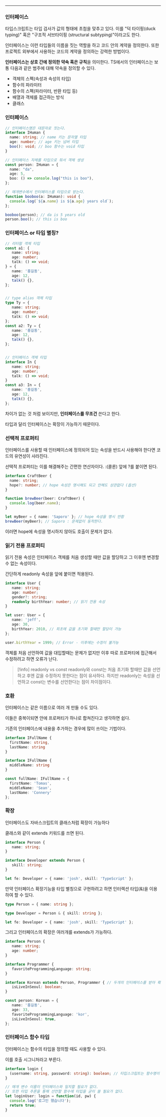 
---

### 인터페이스

타입스크립트는 타입 검사가 값의 형태에 초첨을 맞추고 있다. 이를 "덕 타이핑(duck typing)" 혹은 "구조적 서브타이핑 (structural subtyping)"이라고도 한다.

인터페이스는 이런 타입들의 이름을 짓는 역할을 하고 코드 안의 계약을 정의한다.
또한 프로젝트 외부에서 사용하는 코드의 계약을 정의하는 강력한 방법이다.

**인터페이스는 상호 간에 정의한 약속 혹은 규칙**을 의미한다. TS에서의 인터페이스는 보통 다음과 같은 범주에 대해 약속을 정의할 수 있다.
- 객체의 스펙(속성과 속성의 타입)
- 함수의 파라미터
- 함수의 스펙(파라미터, 반환 타입 등)
- 배열과 객체를 접근하는 방식
- 클래스

### 인터페이스

```ts
// 인터페이스명은 대문자로 짓는다.
interface IHuman {
  name: string; // name 키는 문자열 타입
  age: number; // age 키는 넘버 타입
  boo(): void; // boo 함수는 void 타입
}

// 인터페이스 자체를 타입으로 줘서 객체 생성
const person: IHuman = {
  name: "da",
  age: 5,
  boo: () => console.log("this is boo"),
};

// 매개변수에서 인터페이스를 타입으로 받는다.
function booboo(a: IHuman): void {
  console.log(`${a.name} is ${a.age} years old`);
};

booboo(person); // da is 5 years old
person.boo(); // this is boo
```

### 인터페이스 or 타입 별칭?

```ts
// 리터럴 객체 타입
const a1: {
   name: string;
   age: number;
   talk: () => void;
} = {
   name: '홍길동',
   age: 12,
   talk() {},
};


// type alias 객체 타입
type Ty = {
   name: string;
   age: number;
   talk: () => void;
};
const a2: Ty = {
   name: '홍길동',
   age: 12,
   talk() {},
};


// 인터페이스 객체 타입
interface In {
   name: string;
   age: number;
   talk: () => void;
}
const a3: In = {
   name: '홍길동',
   age: 12,
   talk() {},
};
```

차이가 없는 것 처럼 보이지만, **인터페이스를 무조건** 쓴다고 한다.

타입과 달리 인터페이스는 확장이 가능하기 때문이다.

### 선택적 프로퍼티

인터페이스를 사용할 때 인터페이스에 정의되어 있는 속성을 반드시 사용해야 한다면 코드의 유연성이 사라진다.

선택적 프로퍼티는 이를 해결해주는 간편한 연산자이다.
:(콜론) 앞에 ?를 붙이면 된다.

```ts
interface CraftBeer {
  name: string;
  hope?: number; // hope 속성은 명시해도 되고 안해도 상관없다 (옵션)
}

function brewBeer(beer: CraftBeer) {
  console.log(beer.name);
}

let myBeer = { name: 'Saporo' }; // hope 속성을 명시 안함
brewBeer(myBeer); // Saporo : 문제없이 동작한다.
```

이러면 hope에 속성을 명시하지 않아도 호출이 문제가 없다.

### 읽기 전용 프로퍼티

읽기 전용 속성은 인터페이스 객체를 처음 생성할 때만 값을 할당하고 그 이후엔 변경할 수 없는 속성이다.

간단하게 readonly 속성을 앞에 붙이면 적용된다.

```ts
interface User {
   name: string;
   age: number;
   gender?: string;
   readonly birthYear: number; // 읽기 전용 속성
}

let user: User = {
   name: 'jeff',
   age: 30,
   birthYear: 2010, // 최초에 값을 초기화 할때만 할당이 가능
};

user.birthYear = 1999; // Error - 이후에는 수정이 불가능
```

객체를 처음 선언하여 값을 대입할때는 문제가 없지만 이후 따로 프로퍼티에 접근해서 수정하려고 하면 오류가 난다.

> [!info]
> readonly vs const
> readonly와 const는 처음 초기화 할때만 값을 선언하고 후엔 값을 수정하지 못한다는 점이 유사하다.
> 하지만 readonly는 속성을 선언하고 const는 변수를 선언한다는 점이 차이점이다.


### 호환

인터페이스는 같은 이름으로 여러 개 만들 수도 있다.

이들은 중복이되면 안에 프로퍼티가 하나로 합쳐진다고 생각하면 쉽다.

기존의 인터페이스에 내용을 추가하는 경우에 많이 쓰이는 기법이다.

```ts
interface IFullName {
  firstName: string,
  lastName: string
}

interface IFullName {
  middleName: string
}

const fullName: IFullName = {
  firstName: 'Tomas',
  middleName: 'Sean',
  lastName: 'Connery'
};
```

### 확장

인터페이스도 자바스크립트의 클래스처럼 확장이 가능하다

클래스와 같이 extends 키워드를 쓰면 된다.

```ts
interface Person {
   name: string;
}

interface Developer extends Person {
   skill: string;
}

let fe: Developer = { name: 'josh', skill: 'TypeScript' };
```

만약 인터페이스 확장기능을 타입 별칭으로 구현하려고 하면 인터렉션 타입(&)을 이용하여 할 수 있다.

```ts
type Person = { name: string };

type Developer = Person & { skill: string };

let fe: Developer = { name: 'josh', skill: 'TypeScript' };
```

그리고 인터페이스의 확장은 여러개를 extends가 가능하다.

```ts
interface Person {
   name: string;
   age: number;
}

interface Programmer {
   favoriteProgrammingLanguage: string;
}

interface Korean extends Person, Programmer { // 두개의 인터페이스를 받아 확장
   isLiveInSeoul: boolean;
}

const person: Korean = {
   name: '홍길동',
   age: 33,
   favoriteProgrammingLanguage: 'kor',
   isLiveInSeoul: true,
};
```

### 인터페이스 함수 타입

인터페이스는 함수의 타입을 정의할 때도 사용할 수 있다.

이를 호출 시그니처라고 부른다.

```ts
interface login {
  (username: string, password: string): boolean; // 타입스크립트는 함수명이 아닌 함수의 모양(인자, 리턴) 타입을 쓴다 
}

// 매개 변수 이름이 인터페이스와 일치할 필요가 없다.
// 또한 타입 추론을 통해 선언할 함수에 타입을 굳이 쓸 필요가 없다.
let loginUser: login = function(id, pw) {
  console.log('로그인 했습니다');
  return true;
}
```

